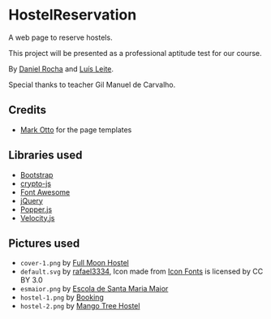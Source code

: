 # HostelReservation

A web page to reserve hostels.

This project will be presented as a professional aptitude test for our course.

By [Daniel Rocha](https://github.com/GODManiax) and [Luís Leite](https://github.com/Ochii).

Special thanks to teacher Gil Manuel de Carvalho.

## Credits

- [Mark Otto](https://twitter.com/mdo) for the page templates

## Libraries used

- [Bootstrap](https://getbootstrap.com/)
- [crypto-js](https://github.com/brix/crypto-js)
- [Font Awesome](https://fontawesome.com/)
- [jQuery](https://jquery.com/)
- [Popper.js](https://popper.js.org/)
- [Velocity.js](http://velocityjs.org)

## Pictures used

- ```cover-1.png``` by [Full Moon Hostel](http://www.fullmoonhostel.com/)
- ```default.svg``` by [rafael3334](https://www.onlinewebfonts.com/icon/450585), Icon made from [Icon Fonts](http://www.onlinewebfonts.com/icon) is licensed by CC BY 3.0
- ```esmaior.png``` by [Escola de Santa Maria Maior](http://www.esmaior.pt)
- ```hostel-1.png``` by [Booking](https://www.booking.com/)
- ```hostel-2.png``` by [Mango Tree Hostel](http://mangotreehostel.com/)
